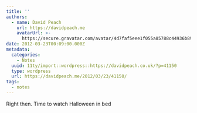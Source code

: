 ```yaml
---
title: ''
authors:
  - name: David Peach
    url: https://davidpeach.me
    avatarUrl: >-
      https://secure.gravatar.com/avatar/4d7faf5eee1f055a85788c44936b8995eaab6dfb004e7854ec747ccb272e91ee?s=96&d=mm&r=g
date: 2012-03-23T00:09:00.000Z
metadata:
  categories:
    - Notes
  uuid: 11ty/import::wordpress::https://davidpeach.co.uk/?p=41150
  type: wordpress
  url: https://davidpeach.me/2012/03/23/41150/
tags:
  - notes
---
```

Right then. Time to watch Halloween in bed